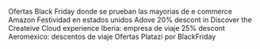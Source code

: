 Ofertas Black Friday
  donde se prueban las mayorias de e commerce
  Amazon
  Festividad en estados unidos
  Adove 20% descont in Discover the Createive Cloud experience
  Iberia: empresa de viaje 25% descont
  Aeromexico: descentos de viaje
  Ofertas Platazi por BlackFriday
